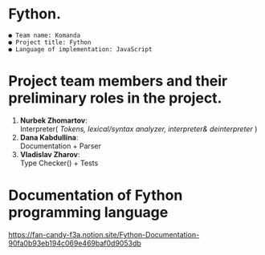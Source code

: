 # Fython.

```
● Team name: Komanda
● Project title: Fython
● Language of implementation: JavaScript
```
# Project team members and their preliminary roles in the project.

1. **Nurbek Zhomartov**:  
    Interpreter( _Tokens, lexical/syntax analyzer, interpreter& deinterpreter_ )
3. **Dana Kabdullina**:    
    Documentation + Parser
3. **Vladislav Zharov**:   
    Type Checker() + Tests

# Documentation of Fython programming language
https://fan-candy-f3a.notion.site/Fython-Documentation-90fa0b93eb194c069e469baf0d9053db


